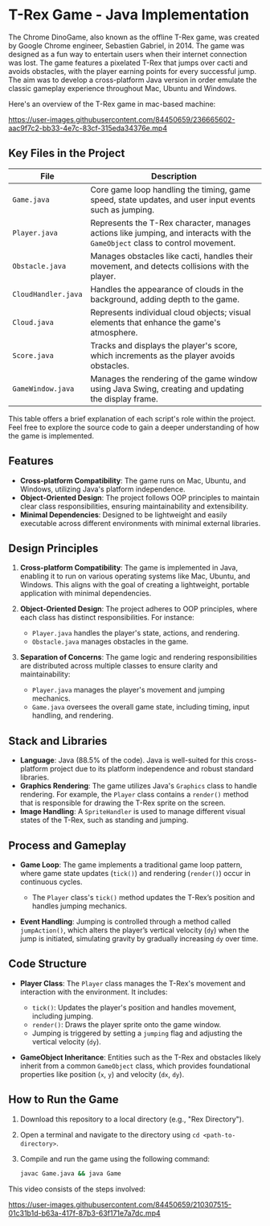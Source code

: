 # T-Rex Game - Java Implementation
The Chrome DinoGame, also known as the offline T-Rex game, was created by Google Chrome engineer, Sebastien Gabriel, in 2014. The game was designed as a fun way to entertain users when their internet connection was lost. The game features a pixelated T-Rex that jumps over cacti and avoids obstacles, with the player earning points for every successful jump. The aim was to develop a cross-platform Java version in order emulate the classic gameplay experience throughout Mac, Ubuntu and Windows.

Here's an overview of the T-Rex game in mac-based machine:

https://user-images.githubusercontent.com/84450659/236665602-aac9f7c2-bb33-4e7c-83cf-315eda34376e.mp4

## Key Files in the Project

| File                 | Description                                                                 |
|----------------------|-----------------------------------------------------------------------------|
| `Game.java`          | Core game loop handling the timing, game speed, state updates, and user input events such as jumping. |
| `Player.java`        | Represents the T-Rex character, manages actions like jumping, and interacts with the `GameObject` class to control movement. |
| `Obstacle.java`      | Manages obstacles like cacti, handles their movement, and detects collisions with the player. |
| `CloudHandler.java`  | Handles the appearance of clouds in the background, adding depth to the game. |
| `Cloud.java`         | Represents individual cloud objects; visual elements that enhance the game's atmosphere. |
| `Score.java`         | Tracks and displays the player's score, which increments as the player avoids obstacles. |
| `GameWindow.java`    | Manages the rendering of the game window using Java Swing, creating and updating the display frame. |

This table offers a brief explanation of each script's role within the project. Feel free to explore the source code to gain a deeper understanding of how the game is implemented.

## Features

- **Cross-platform Compatibility**: The game runs on Mac, Ubuntu, and Windows, utilizing Java's platform independence.
- **Object-Oriented Design**: The project follows OOP principles to maintain clear class responsibilities, ensuring maintainability and extensibility.
- **Minimal Dependencies**: Designed to be lightweight and easily executable across different environments with minimal external libraries.

## Design Principles

1. **Cross-platform Compatibility**: The game is implemented in Java, enabling it to run on various operating systems like Mac, Ubuntu, and Windows. This aligns with the goal of creating a lightweight, portable application with minimal dependencies.
   
2. **Object-Oriented Design**: The project adheres to OOP principles, where each class has distinct responsibilities. For instance:
   - `Player.java` handles the player's state, actions, and rendering.
   - `Obstacle.java` manages obstacles in the game.
   
3. **Separation of Concerns**: The game logic and rendering responsibilities are distributed across multiple classes to ensure clarity and maintainability:
   - `Player.java` manages the player's movement and jumping mechanics.
   - `Game.java` oversees the overall game state, including timing, input handling, and rendering.

## Stack and Libraries

- **Language**: Java (88.5% of the code). Java is well-suited for this cross-platform project due to its platform independence and robust standard libraries.
- **Graphics Rendering**: The game utilizes Java's `Graphics` class to handle rendering. For example, the `Player` class contains a `render()` method that is responsible for drawing the T-Rex sprite on the screen.
- **Image Handling**: A `SpriteHandler` is used to manage different visual states of the T-Rex, such as standing and jumping.

## Process and Gameplay

- **Game Loop**: The game implements a traditional game loop pattern, where game state updates (`tick()`) and rendering (`render()`) occur in continuous cycles.
   - The `Player` class's `tick()` method updates the T-Rex’s position and handles jumping mechanics.
   
- **Event Handling**: Jumping is controlled through a method called `jumpAction()`, which alters the player’s vertical velocity (`dy`) when the jump is initiated, simulating gravity by gradually increasing `dy` over time.

## Code Structure

- **Player Class**: The `Player` class manages the T-Rex's movement and interaction with the environment. It includes:
   - `tick()`: Updates the player's position and handles movement, including jumping.
   - `render()`: Draws the player sprite onto the game window.
   - Jumping is triggered by setting a `jumping` flag and adjusting the vertical velocity (`dy`).
   
- **GameObject Inheritance**: Entities such as the T-Rex and obstacles likely inherit from a common `GameObject` class, which provides foundational properties like position (`x`, `y`) and velocity (`dx`, `dy`).

## How to Run the Game

1. Download this repository to a local directory (e.g., "Rex Directory").
2. Open a terminal and navigate to the directory using `cd <path-to-directory>`.
3. Compile and run the game using the following command:

   ```bash
   javac Game.java && java Game

This video consists of the steps involved:

https://user-images.githubusercontent.com/84450659/210307515-01c31b1d-b63a-417f-87b3-63f171e7a7dc.mp4
